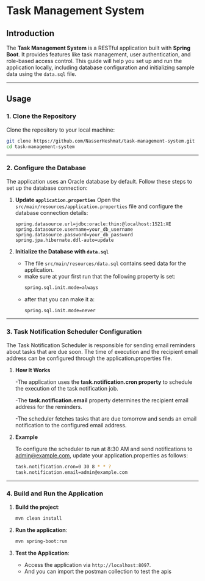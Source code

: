 
# Task Management System

## Introduction
The **Task Management System** is a RESTful application built with **Spring Boot**. It provides features like task management, user authentication, and role-based access control. This guide will help you set up and run the application locally, including database configuration and initializing sample data using the `data.sql` file.

---

## Usage

### 1. **Clone the Repository**
Clone the repository to your local machine:
```bash
git clone https://github.com/NasserHeshmat/task-management-system.git
cd task-management-system
```

---

### 2. **Configure the Database**
The application uses an Oracle database by default. Follow these steps to set up the database connection:

1. **Update `application.properties`**
   Open the `src/main/resources/application.properties` file and configure the database connection details:
   ```properties
   spring.datasource.url=jdbc:oracle:thin:@localhost:1521:XE
   spring.datasource.username=your_db_username
   spring.datasource.password=your_db_password
   spring.jpa.hibernate.ddl-auto=update
   ```

3. **Initialize the Database with `data.sql`**
   - The file `src/main/resources/data.sql` contains seed data for the application.
   - make sure at your first run that the following property is set:
      ```bash
      spring.sql.init.mode=always
      ``` 
   - after that you can make it a:
      ```bash
      spring.sql.init.mode=never
      ```
---

### 3. **Task Notification Scheduler Configuration**
   The Task Notification Scheduler is responsible for sending email reminders about tasks that are due soon. The time of execution and the recipient email address can be configured through the application.properties file.
   
   1. **How It Works**

      -The application uses the **task.notification.cron property** to schedule the execution of the task notification job.

      -The **task.notification.email** property determines the recipient email address for the reminders.

      -The scheduler fetches tasks that are due tomorrow and sends an email notification to the configured email address.

   2. **Example**
   
      To configure the scheduler to run at 8:30 AM and send notifications to admin@example.com, update your application.properties as follows:
      ```bash
      task.notification.cron=0 30 8 * * ?
      task.notification.email=admin@example.com
      ```



---

### 4. **Build and Run the Application**
1. **Build the project**:
   ```bash
   mvn clean install
   ```

2. **Run the application**:
   ```bash
   mvn spring-boot:run
   ```

3. **Test the Application**:
   - Access the application via `http://localhost:8097`.
   - And you can import the postman collection to test the apis 


